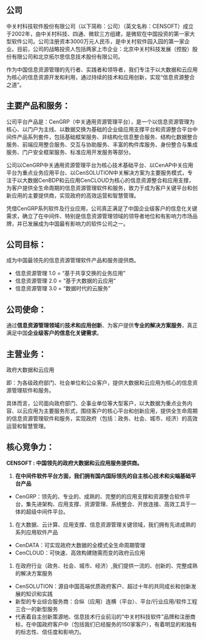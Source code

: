 ## 公司

中关村科技软件股份有限公司（以下简称：公司）（英文名称：CENSOFT）成立于2002年，由中关村科技、四通、微软三方组建，是微软在中国投资的第一家大型软件公司。公司注册资本3000万元人民币，是中关村软件园入园的第一家企业。目前，公司的战略投资人包括两家上市企业：北京中关村科技发展（控股）股份有限公司和北京拓尔思信息技术股份有限公司。

作为中国信息资源管理的先行者、实践者和领导者，我们专注于以大数据和云应用为核心的信息资源开发和利用，通过持续的技术和应用创新，实现“信息资源整合之道”。

## 主要产品和服务：

公司平台产品是：CenGRP（中关通用资源管理平台），是一个以信息资源管理为核心、以门户为主线、以数据交换为基础的企业级应用支撑平台和资源整合平台中间件产品系列套件，包括基础框架服务、非结构化信息整合服务、结构化数据整合服务、前端应用整合服务、交互与协助服务、丰富的构件库服务、身份整合与集成服务、门户安全框架服务、标准应用开发服务等部分。

公司以CenGRP中关通用资源管理平台为核心技术基础平台、以CenAP中关应用平台为重点业务应用平台、以CenSOLUTION中关解决方案为主要服务模式，专注于以大数据CenBDP和云应用CenCLOUD为核心的信息资源整合和应用支撑，为客户提供全生命周期的信息资源管理软件和服务，致力于成为客户关键平台和创新应用的主要提供商，实现政府的高效运营和智慧管理。

凭借CenGRP系列软件及行业应用，公司真正满足了中国企业级客户的信息化关键需求，确立了在中间件、特别是信息资源管理领域的领导者地位和有影响力市场品牌，并已发展成为中国最有影响力的软件公司之一。

## 公司目标：

成为中国最领先的信息资源管理软件产品和服务提供商。

- 信息资源管理 1.0 = “基于共享交换的业务应用”
- 信息资源管理 2.0 = “基于大数据的云应用”
- 信息资源管理 3.0 = “数据时代的云服务”

## 公司使命：

通过**信息资源管理领域**的**技术和应用创新**、为客户提供**专业的解决方案服务**，真正满足中国**企业级客户的信息化关键需求**。

## 主营业务：

政府大数据和云应用

即：为各级政府部门、社会单位和公众客户，提供大数据和云应用为核心的信息资源管理软件和服务。

具体而言，公司面向政府部门、企事业单位等大型客户，以大数据为重点业务内容、以云应用为主要服务形式，围绕客户的核心平台和创新应用，提供全生命周期的信息资源管理软件和服务，实现政府（包括：政务、社会、城市、经济）的高效运营和智慧管理。

## 核心竞争力：

**CENSOFT : 中国领先的政府大数据和云应用服务提供商。**

1. **在中间件软件平台方面，我们拥有国内国际领先的自主核心技术和尖端基础平台产品**

  - CenGRP：领先的、专业的、成熟的、完整的的应用支撑和资源整合软件平台，集先进架构、应用支撑、资源管理、系统整合、开放连接、高效工具于一体的超级中间件平台。

1. 在大数据、云计算、应用支撑、信息资源管理关键领域，我们拥有先进成熟的系列应用软件产品

  - CenDATA：可实现政府大数据的全模式全生命周期管理
  - CenCLOUD：可快速、高效构建随需而变的政府云应用
  
1. 在政府行业（政务、社会、城市、经济）,我们提供一流的、创新的、完整成熟的解决方案服务

  - CenSOLUTION：源自中国高端优质政府客户、超过十年的共同成长和创新发展的知识和实践
  - 新型的专业综合服务商：合纵（应用）连横（平台）、平台/行业应用/软件工程三合一的新型服务
  - 代表着自主创新策源地、信息技术行业前沿的“中关村科技软件”品牌和注册商标，在中国政府客户中（包括我们已经服务的150家客户），有着明显的和独有的标志性、信任度和影响力。
